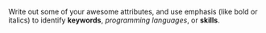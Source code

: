 Write out some of your awesome attributes, and use emphasis (like bold or italics) to identify __keywords__, _programming languages_, or **skills**. 
